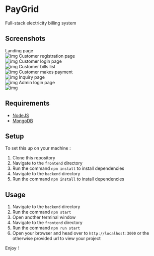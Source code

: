 # PayGrid

Full-stack electricity billing system

## Screenshots

Landing page \
![img](https://github.com/nemzyxt/electricity-billing-system/blob/main/scrshots/landing.png)
Customer registration page \
![img](https://github.com/nemzyxt/electricity-billing-system/blob/main/scrshots/register.png)
Customer login page \
![img](https://github.com/nemzyxt/electricity-billing-system/blob/main/scrshots/login.png)
Customer bills list \
![img](https://github.com/nemzyxt/electricity-billing-system/blob/main/scrshots/bills.png)
Customer makes payment \
![img](https://github.com/nemzyxt/electricity-billing-system/blob/main/scrshots/payment.png)
Inquiry page \
![img](https://github.com/nemzyxt/electricity-billing-system/blob/main/scrshots/inquire.png)
Admin login page \
![img](https://github.com/nemzyxt/electricity-billing-system/blob/main/scrshots/alogin.png)

## Requirements

- [NodeJS](https://nodejs.org)
- [MongoDB](https://www.mongodb.com/docs/manual/administration/install-community)

## Setup

To set this up on your machine :

1. Clone this repository
2. Navigate to the `frontend` directory
3. Run the command `npm install` to install dependencies
4. Navigate to the `backend` directory
5. Run the command `npm install` to install dependencies

## Usage

1. Navigate to the `backend` directory
2. Run the command `npm start`
3. Open another terminal window
4. Navigate to the `frontend` directory
5. Run the command `npm run start`
6. Open your browser and head over to `http://localhost:3000` or the otherwise provided url to view your project

Enjoy !
